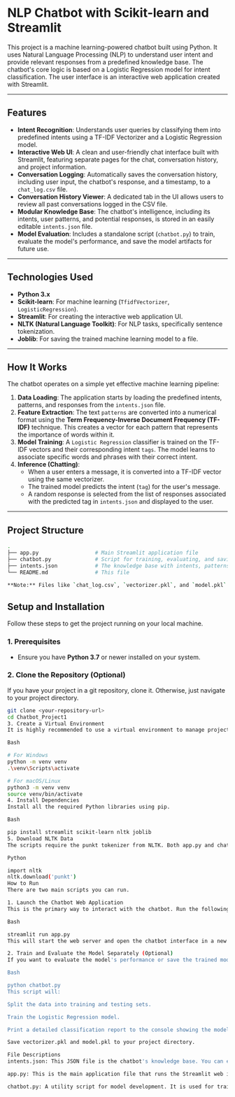 # NLP Chatbot with Scikit-learn and Streamlit

This project is a machine learning-powered chatbot built using Python. It uses Natural Language Processing (NLP) to understand user intent and provide relevant responses from a predefined knowledge base. The chatbot's core logic is based on a Logistic Regression model for intent classification. The user interface is an interactive web application created with Streamlit.

---

## Features

-   **Intent Recognition**: Understands user queries by classifying them into predefined intents using a TF-IDF Vectorizer and a Logistic Regression model.
-   **Interactive Web UI**: A clean and user-friendly chat interface built with Streamlit, featuring separate pages for the chat, conversation history, and project information.
-   **Conversation Logging**: Automatically saves the conversation history, including user input, the chatbot's response, and a timestamp, to a `chat_log.csv` file.
-   **Conversation History Viewer**: A dedicated tab in the UI allows users to review all past conversations logged in the CSV file.
-   **Modular Knowledge Base**: The chatbot's intelligence, including its intents, user patterns, and potential responses, is stored in an easily editable `intents.json` file.
-   **Model Evaluation**: Includes a standalone script (`chatbot.py`) to train, evaluate the model's performance, and save the model artifacts for future use.

---

## Technologies Used

-   **Python 3.x**
-   **Scikit-learn**: For machine learning (`TfidfVectorizer`, `LogisticRegression`).
-   **Streamlit**: For creating the interactive web application UI.
-   **NLTK (Natural Language Toolkit)**: For NLP tasks, specifically sentence tokenization.
-   **Joblib**: For saving the trained machine learning model to a file.

---

## How It Works

The chatbot operates on a simple yet effective machine learning pipeline:

1.  **Data Loading**: The application starts by loading the predefined intents, patterns, and responses from the `intents.json` file.
2.  **Feature Extraction**: The text `patterns` are converted into a numerical format using the **Term Frequency-Inverse Document Frequency (TF-IDF)** technique. This creates a vector for each pattern that represents the importance of words within it.
3.  **Model Training**: A `Logistic Regression` classifier is trained on the TF-IDF vectors and their corresponding intent `tags`. The model learns to associate specific words and phrases with their correct intent.
4.  **Inference (Chatting)**:
    -   When a user enters a message, it is converted into a TF-IDF vector using the same vectorizer.
    -   The trained model predicts the intent (`tag`) for the user's message.
    -   A random response is selected from the list of responses associated with the predicted tag in `intents.json` and displayed to the user.

---

## Project Structure
```bash
.
├── app.py                  # Main Streamlit application file
├── chatbot.py              # Script for training, evaluating, and saving the model
├── intents.json            # The knowledge base with intents, patterns, and responses
└── README.md               # This file

**Note:** Files like `chat_log.csv`, `vectorizer.pkl`, and `model.pkl` will be generated automatically when you run the scripts.

```

## Setup and Installation

Follow these steps to get the project running on your local machine.

### 1. Prerequisites

-   Ensure you have **Python 3.7** or newer installed on your system.

### 2. Clone the Repository (Optional)

If you have your project in a git repository, clone it. Otherwise, just navigate to your project directory.

```bash
git clone <your-repository-url>
cd Chatbot_Project1
3. Create a Virtual Environment
It is highly recommended to use a virtual environment to manage project dependencies and avoid conflicts.

Bash

# For Windows
python -m venv venv
.\venv\Scripts\activate

# For macOS/Linux
python3 -m venv venv
source venv/bin/activate
4. Install Dependencies
Install all the required Python libraries using pip.

Bash

pip install streamlit scikit-learn nltk joblib
5. Download NLTK Data
The scripts require the punkt tokenizer from NLTK. Both app.py and chatbot.py will attempt to download this for you automatically. If you encounter any SSL errors or other issues, you can run the following in a Python interpreter to download it manually:

Python

import nltk
nltk.download('punkt')
How to Run
There are two main scripts you can run.

1. Launch the Chatbot Web Application
This is the primary way to interact with the chatbot. Run the following command in your terminal:

Bash

streamlit run app.py
This will start the web server and open the chatbot interface in a new tab in your default browser. You can start chatting right away!

2. Train and Evaluate the Model Separately (Optional)
If you want to evaluate the model's performance or save the trained model and vectorizer to .pkl files, you can run the chatbot.py script.

Bash

python chatbot.py
This script will:

Split the data into training and testing sets.

Train the Logistic Regression model.

Print a detailed classification report to the console showing the model's accuracy, precision, and recall.

Save vectorizer.pkl and model.pkl to your project directory.

File Descriptions
intents.json: This JSON file is the chatbot's knowledge base. You can easily add new tags (intents), patterns (example user phrases), and responses to expand the chatbot's abilities.

app.py: This is the main application file that runs the Streamlit web interface. It handles the UI, loads data, trains the model in memory, and manages the real-time chat logic and conversation logging.

chatbot.py: A utility script for model development. It is used for training the model on a split dataset, evaluating its performance, and saving the trained model and vectorizer for later use.
